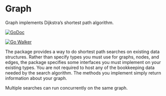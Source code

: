 Graph
=====

Graph implements Dijkstra’s shortest path algorithm.

[![GoDoc](https://godoc.org/github.com/garyburd/gddo?status.png)](http://godoc.org/github.com/soniakeys/graph)

[![Go Walker](http://gowalker.org/api/v1/badge)](http://gowalker.org/github.com/soniakeys/graph)

The package provides a way to do shortest path searches on existing data
structures.  Rather than specify types you must use for graphs, nodes, and
edges, the package specifies some interfaces you must implement on your
existing types.  You are not required to host any of the bookkeeping data
needed by the search algorithm.  The methods you implement simply return
information about your graph.

Multiple searches can run concurrently on the same graph.
